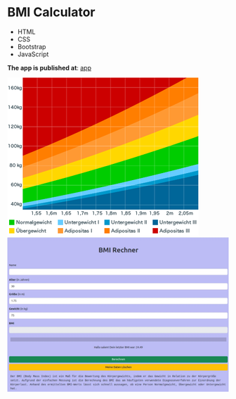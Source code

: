 # BMI Calculator

- HTML
- CSS
- Bootstrap
- JavaScript

**The app is published at**: [app](https://salimov333.github.io/bmi-calculator/)

![](./src/images/bmi-gewichtsklassen.png)
![](./src/images/bmi-calculator.webp)
